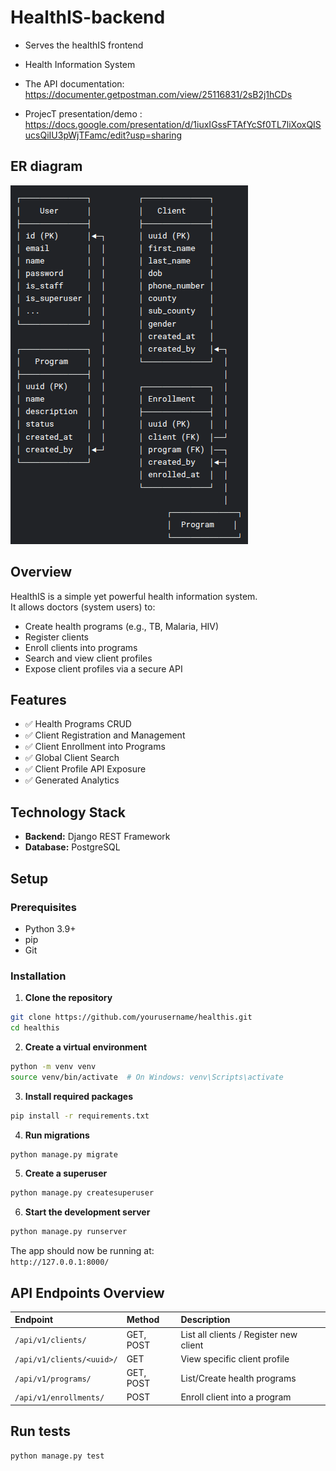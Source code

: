 # HealthIS-backend
- Serves the healthIS frontend
- Health Information System

- The API documentation: https://documenter.getpostman.com/view/25116831/2sB2j1hCDs
- ProjecT presentation/demo : https://docs.google.com/presentation/d/1iuxIGssFTAfYcSf0TL7liXoxQISucsQiIU3pWjTFamc/edit?usp=sharing

## ER diagram
![Database Overview](./ERD.png)


## Overview

HealthIS is a simple yet powerful health information system.  
It allows doctors (system users) to:
- Create health programs (e.g., TB, Malaria, HIV)
- Register clients
- Enroll clients into programs
- Search and view client profiles
- Expose client profiles via a secure API


## Features

- ✅ Health Programs CRUD
- ✅ Client Registration and Management
- ✅ Client Enrollment into Programs
- ✅ Global Client Search
- ✅ Client Profile API Exposure
- ✅ Generated Analytics


## Technology Stack

- **Backend:** Django REST Framework
- **Database:** PostgreSQL


## Setup

### Prerequisites
- Python 3.9+
- pip
- Git


### Installation

1. **Clone the repository**

```bash
git clone https://github.com/yourusername/healthis.git
cd healthis
```

2. **Create a virtual environment**

```bash
python -m venv venv
source venv/bin/activate  # On Windows: venv\Scripts\activate
```

3. **Install required packages**

```bash
pip install -r requirements.txt
```

4. **Run migrations**

```bash
python manage.py migrate
```

5. **Create a superuser**

```bash
python manage.py createsuperuser
```

6. **Start the development server**

```bash
python manage.py runserver
```

The app should now be running at:  
`http://127.0.0.1:8000/`

## API Endpoints Overview

| Endpoint | Method | Description |
|:---------|:-------|:------------|
| `/api/v1/clients/` | GET, POST | List all clients / Register new client |
| `/api/v1/clients/<uuid>/` | GET | View specific client profile |
| `/api/v1/programs/` | GET, POST | List/Create health programs |
| `/api/v1/enrollments/` | POST | Enroll client into a program |


## Run tests

```bash
python manage.py test
```

